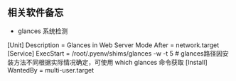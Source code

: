 ## 相关软件备忘

* glances 系统检测

[Unit]
Description = Glances in Web Server Mode
After = network.target
[Service]
ExecStart = /root/.pyenv/shims/glances  -w  -t  5  # glances路径因安装方法不同根据实际情况确定，可使用 which glances 命令获取
[Install]
WantedBy = multi-user.target